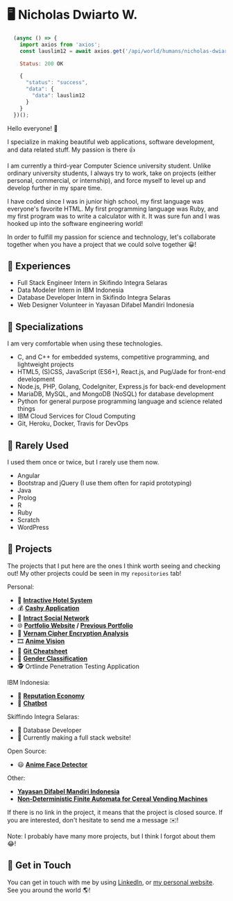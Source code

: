 # 🖥️ Nicholas Dwiarto W.

```javascript
  (async () => {
    import axios from 'axios';
    const lauslim12 = await axios.get('/api/world/humans/nicholas-dwiarto/github');

    Status: 200 OK

    {
      "status": "success",
      "data": {
        "data": lauslim12
      }
    }
  })();
```

Hello everyone! 👋

I specialize in making beautiful web applications, software development, and data related stuff. My passion is there 👍

I am currently a third-year Computer Science university student. Unlike ordinary university students, I always try to work, take on projects (either personal, commercial, or internship), and force myself to level up and develop further in my spare time.

I have coded since I was in junior high school, my first language was everyone's favorite HTML. My first programming language was Ruby, and my first program was to write a calculator with it. It was sure fun and I was hooked up into the software engineering world!

In order to fulfill my passion for science and technology, let's collaborate together when you have a project that we could solve together 😀!

## 🏢 Experiences

- Full Stack Engineer Intern in Skifindo Integra Selaras
- Data Modeler Intern in IBM Indonesia
- Database Developer Intern in Skifindo Integra Selaras
- Web Designer Volunteer in Yayasan Difabel Mandiri Indonesia

## 🧰 Specializations

I am very comfortable when using these technologies.

- C, and C++ for embedded systems, competitive programming, and lightweight projects
- HTML5, (S)CSS, JavaScript (ES6+), React.js, and Pug/Jade for front-end development
- Node.js, PHP, Golang, CodeIgniter, Express.js for back-end development
- MariaDB, MySQL, and MongoDB (NoSQL) for database development
- Python for general purpose programming language and science related things
- IBM Cloud Services for Cloud Computing
- Git, Heroku, Docker, Travis for DevOps

## 🤷 Rarely Used

I used them once or twice, but I rarely use them now.

- Angular
- Bootstrap and jQuery (I use them often for rapid prototyping)
- Java
- Prolog
- R
- Ruby
- Scratch
- WordPress

## 💼 Projects
The projects that I put here are the ones I think worth seeing and checking out! My other projects could be seen in my `repositories` tab!

Personal:
  - 🏨 **[Intractive Hotel System](https://nicholasdw.com/Intractive)**
  - 💰 **[Cashy Application](https://cashy.herokuapp.com/)**
  - 💬 **[Intract Social Network](https://nicholasdw.com/Intract)**
  - 🌐 **[Portfolio Website](https://nicholasdw.com/) / [Previous Portfolio](https://nicholasdw.com/Portofolio%20Real/)**
  - 🔑 **[Vernam Cipher Encryption Analysis](https://github.com/lauslim12/vernam-cipher)**
  - 🎞️ **[Anime Vision](https://github.com/lauslim12/anime-vision)**
  - 📒 **[Git Cheatsheet](https://nicholasdw.com/software-engineering)**
  - 🧑 **[Gender Classification](https://github.com/lauslim12/gender-classification)**
  - 🕵 Ortlinde Penetration Testing Application

IBM Indonesia:
  - 🤑 **[Reputation Economy](https://github.com/lauslim12/Reputation-Economics-IBM-Intern-Project)**
  - 🤖 **[Chatbot](https://github.com/lauslim12/Banking-Chatbot-IBM-Watson-Assistant)**

Skiffindo Integra Selaras:
  - 📃 Database Developer
  - 📏 Currently making a full stack website!

Open Source:
  - 😃 **[Anime Face Detector](https://github.com/qhgz2013/anime-face-detector)**

Other:
  - **[Yayasan Difabel Mandiri Indonesia](https://ydmi.or.id)**
  - **[Non-Deterministic Finite Automata for Cereal Vending Machines](http://proceeding.unindra.ac.id/index.php/simponi/article/view/375/0)**

If there is no link in the project, it means that the project is closed source. If you are interested, don't hesitate to send me a message ✉️!

Note: I probably have many more projects, but I think I forgot about them 😂!

## 📱 Get in Touch

You can get in touch with me by using [LinkedIn](https://www.linkedin.com/in/nicholasdwiarto/), or [my personal website](https://www.nicholasdw.com). See you around the world 🌎!
